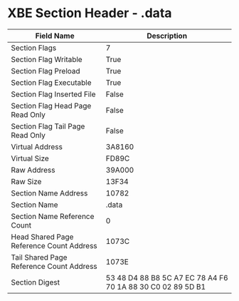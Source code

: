 # XBE Section Header - .data

| Field Name | Description |
|---|---|
| Section Flags | 7 |
| Section Flag Writable | True |
| Section Flag Preload | True |
| Section Flag Executable | True |
| Section Flag Inserted File | False |
| Section Flag Head Page Read Only | False |
| Section Flag Tail Page Read Only | False |
| Virtual Address | 3A8160 |
| Virtual Size | FD89C |
| Raw Address | 39A000 |
| Raw Size | 13F34 |
| Section Name Address | 10782 |
| Section Name | .data |
| Section Name Reference Count | 0 |
| Head Shared Page Reference Count Address | 1073C |
| Tail Shared Page Reference Count Address | 1073E |
| Section Digest | 53 48 D4 88 B8 5C A7 EC 78 A4 F6 70 1A 88 30 C0 02 89 5D B1 |

